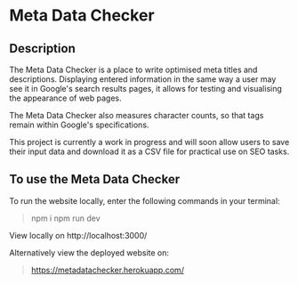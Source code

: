 # Meta Data Checker 

## Description 

The Meta Data Checker is a place to write optimised meta titles and descriptions. Displaying entered information in the same way a user may see it in Google's search results pages, it allows for testing and visualising the appearance of web pages. 

The Meta Data Checker also measures character counts, so that tags remain within Google's specifications.

This project is currently a work in progress and will soon allow users to save their input data and download it as a CSV file for practical use on SEO tasks.

## To use the Meta Data Checker

To run the website locally, enter the following commands in your terminal:

> npm i
> npm run dev

View locally on http://localhost:3000/

Alternatively view the deployed website on:

> https://metadatachecker.herokuapp.com/

